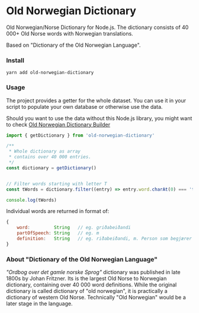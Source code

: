 # Old Norwegian Dictionary

Old Norwegian/Norse Dictionary for Node.js. The dictionary consists of 40 000+ Old Norse words with Norwegian translations.

Based on "Dictionary of the Old Norwegian Language".

### Install

`yarn add old-norwegian-dictionary`

### Usage

The project provides a getter for the whole dataset. You can use it in your script to populate your own database or otherwise use the data.

Should you want to use the data without this Node.js library, you might want to check [Old Norwegian Dictionary Builder](https://github.com/stscoundrel/old-norwegian-dictionary-builder)


```javascript
import { getDictionary } from 'old-norwegian-dictionary'

/**
 * Whole dictionary as array
 * contains over 40 000 entries.
 */
const dictionary = getDictionary()


// Filter words starting with letter T
const tWords = dictionary.filter((entry) => entry.word.charAt(0) === 't')

console.log(tWords)

```

Individual words are returned in format of:

```javascript
{
    word:         String   // eg. griðabeiðandi
    partOfSpeech: String   // eg. m
    definition:   String   // eg. riðabeiðandi, m. Person som begjærer grið 3. Grág. 30716.
}
```


### About "Dictionary of the Old Norwegian Language"

_"Ordbog over det gamle norske Sprog"_ dictionary was published in late 1800s by Johan Fritzner. Its is the largest Old Norse to Norwegian dictionary, containing over 40 000 word definitions. While the original dictionary is called dictionary of "old norwegian", it is practically a dictionary of western Old Norse. Technically "Old Norwegian" would be a later stage in the language.
